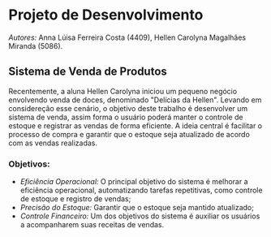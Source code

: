 # Projeto de Desenvolvimento

*Autores:* Anna Lúisa Ferreira Costa (4409),
Hellen Carolyna Magalhâes Miranda (5086).

## Sistema de Venda de Produtos 

Recentemente, a aluna Hellen Carolyna iniciou um pequeno negócio envolvendo venda de doces, denominado "Delícias da Hellen". Levando em considereção esse cenário, o objetivo deste trabalho é desenvolver um sistema de venda, assim forma o usuário poderá manter o controle de estoque e registrar as vendas de forma eficiente. A ideia central é facilitar o processo de compra e garantir que o estoque seja atualizado de acordo com as vendas realizadas.

### Objetivos:

* *Eficiência Operacional:* O principal objetivo do sistema é melhorar a eficiência operacional, automatizando tarefas repetitivas, como controle de estoque e registro de vendas;
* *Precisão do Estoque:* Garantir que o estoque seja mantido atualizado;
* *Controle Financeiro:* Um dos objetivos do sistema é auxiliar os usuários a acompanharem suas receitas de vendas.
  
